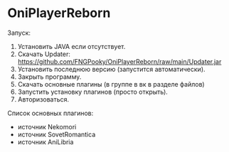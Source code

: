 # OniPlayerReborn
Запуск:
1. Установить JAVA если отсутствует.
2. Скачать Updater:
https://github.com/FNGPooky/OniPlayerReborn/raw/main/Updater.jar
3. Установить последнюю версию (запустится автоматически).
4. Закрыть программу.
5. Скачать основные плагины (в группе в вк в разделе файлов)
6. Запустить установку плагинов (просто открыть).
7. Авторизоваться.

Список основных плагинов:
- источник Nekomori
- источник SovetRomantica
- источник AniLibria
